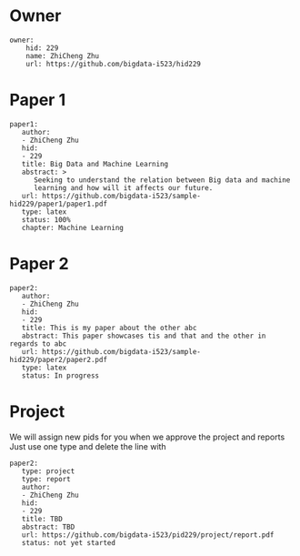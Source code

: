 
# Owner

```
owner:
    hid: 229
    name: ZhiCheng Zhu
    url: https://github.com/bigdata-i523/hid229
```

# Paper 1

```
paper1:
   author: 
   - ZhiCheng Zhu
   hid:
   - 229
   title: Big Data and Machine Learning
   abstract: >
      Seeking to understand the relation between Big data and machine
      learning and how will it affects our future. 
   url: https://github.com/bigdata-i523/sample-hid229/paper1/paper1.pdf
   type: latex
   status: 100%
   chapter: Machine Learning
```
   
# Paper 2

```
paper2:
   author: 
   - ZhiCheng Zhu
   hid:
   - 229
   title: This is my paper about the other abc
   abstract: This paper showcases tis and that and the other in regards to abc
   url: https://github.com/bigdata-i523/sample-hid229/paper2/paper2.pdf  
   type: latex
   status: In progress
```

# Project 

We will assign new pids for you when we approve the project and reports   
Just use one type and delete the line with 

```
paper2:
   type: project
   type: report
   author: 
   - ZhiCheng Zhu
   hid:
   - 229
   title: TBD
   abstract: TBD
   url: https://github.com/bigdata-i523/pid229/project/report.pdf
   status: not yet started
   
